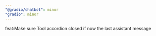```yaml
---
"@gradio/chatbot": minor
"gradio": minor
---
```


feat:Make sure Tool accordion closed if now the last assistant message
